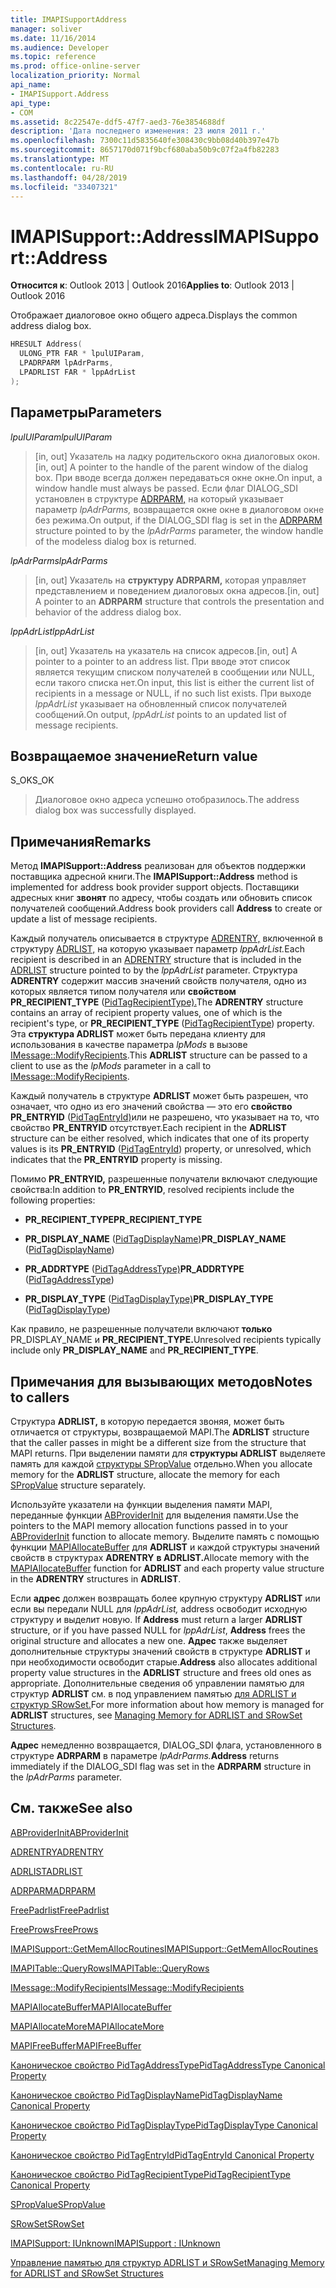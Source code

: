 ```yaml
---
title: IMAPISupportAddress
manager: soliver
ms.date: 11/16/2014
ms.audience: Developer
ms.topic: reference
ms.prod: office-online-server
localization_priority: Normal
api_name:
- IMAPISupport.Address
api_type:
- COM
ms.assetid: 8c22547e-ddf5-47f7-aed3-76e3854688df
description: 'Дата последнего изменения: 23 июля 2011 г.'
ms.openlocfilehash: 7300c11d5835640fe308430c9bb08d40b397e47b
ms.sourcegitcommit: 8657170d071f9bcf680aba50b9c07f2a4fb82283
ms.translationtype: MT
ms.contentlocale: ru-RU
ms.lasthandoff: 04/28/2019
ms.locfileid: "33407321"
---
```

# <a name="imapisupportaddress"></a><span data-ttu-id="3656e-103">IMAPISupport::Address</span><span class="sxs-lookup"><span data-stu-id="3656e-103">IMAPISupport::Address</span></span>

  
  
<span data-ttu-id="3656e-104">**Относится к**: Outlook 2013 | Outlook 2016</span><span class="sxs-lookup"><span data-stu-id="3656e-104">**Applies to**: Outlook 2013 | Outlook 2016</span></span> 
  
<span data-ttu-id="3656e-105">Отображает диалоговое окно общего адреса.</span><span class="sxs-lookup"><span data-stu-id="3656e-105">Displays the common address dialog box.</span></span> 
  
```cpp
HRESULT Address(
  ULONG_PTR FAR * lpulUIParam,
  LPADRPARM lpAdrParms,
  LPADRLIST FAR * lppAdrList
);
```

## <a name="parameters"></a><span data-ttu-id="3656e-106">Параметры</span><span class="sxs-lookup"><span data-stu-id="3656e-106">Parameters</span></span>

 <span data-ttu-id="3656e-107">_lpulUIParam_</span><span class="sxs-lookup"><span data-stu-id="3656e-107">_lpulUIParam_</span></span>
  
> <span data-ttu-id="3656e-108">[in, out] Указатель на ладку родительского окна диалоговых окон.</span><span class="sxs-lookup"><span data-stu-id="3656e-108">[in, out] A pointer to the handle of the parent window of the dialog box.</span></span> <span data-ttu-id="3656e-109">При вводе всегда должен передаваться окне окне.</span><span class="sxs-lookup"><span data-stu-id="3656e-109">On input, a window handle must always be passed.</span></span> <span data-ttu-id="3656e-110">Если флаг DIALOG_SDI установлен в структуре [ADRPARM,](adrparm.md) на который указывает параметр  _lpAdrParms,_ возвращается окне окне в диалоговом окне без режима.</span><span class="sxs-lookup"><span data-stu-id="3656e-110">On output, if the DIALOG_SDI flag is set in the [ADRPARM](adrparm.md) structure pointed to by the  _lpAdrParms_ parameter, the window handle of the modeless dialog box is returned.</span></span> 
    
 <span data-ttu-id="3656e-111">_lpAdrParms_</span><span class="sxs-lookup"><span data-stu-id="3656e-111">_lpAdrParms_</span></span>
  
> <span data-ttu-id="3656e-112">[in, out] Указатель на **структуру ADRPARM,** которая управляет представлением и поведением диалоговых окна адресов.</span><span class="sxs-lookup"><span data-stu-id="3656e-112">[in, out] A pointer to an **ADRPARM** structure that controls the presentation and behavior of the address dialog box.</span></span> 
    
 <span data-ttu-id="3656e-113">_lppAdrList_</span><span class="sxs-lookup"><span data-stu-id="3656e-113">_lppAdrList_</span></span>
  
> <span data-ttu-id="3656e-114">[in, out] Указатель на указатель на список адресов.</span><span class="sxs-lookup"><span data-stu-id="3656e-114">[in, out] A pointer to a pointer to an address list.</span></span> <span data-ttu-id="3656e-115">При вводе этот список является текущим списком получателей в сообщении или NULL, если такого списка нет.</span><span class="sxs-lookup"><span data-stu-id="3656e-115">On input, this list is either the current list of recipients in a message or NULL, if no such list exists.</span></span> <span data-ttu-id="3656e-116">При выходе  _lppAdrList_ указывает на обновленный список получателей сообщений.</span><span class="sxs-lookup"><span data-stu-id="3656e-116">On output,  _lppAdrList_ points to an updated list of message recipients.</span></span> 
    
## <a name="return-value"></a><span data-ttu-id="3656e-117">Возвращаемое значение</span><span class="sxs-lookup"><span data-stu-id="3656e-117">Return value</span></span>

<span data-ttu-id="3656e-118">S_OK</span><span class="sxs-lookup"><span data-stu-id="3656e-118">S_OK</span></span> 
  
> <span data-ttu-id="3656e-119">Диалоговое окно адреса успешно отобразилось.</span><span class="sxs-lookup"><span data-stu-id="3656e-119">The address dialog box was successfully displayed.</span></span>
    
## <a name="remarks"></a><span data-ttu-id="3656e-120">Примечания</span><span class="sxs-lookup"><span data-stu-id="3656e-120">Remarks</span></span>

<span data-ttu-id="3656e-121">Метод **IMAPISupport::Address** реализован для объектов поддержки поставщика адресной книги.</span><span class="sxs-lookup"><span data-stu-id="3656e-121">The **IMAPISupport::Address** method is implemented for address book provider support objects.</span></span> <span data-ttu-id="3656e-122">Поставщики адресных книг **звонят** по адресу, чтобы создать или обновить список получателей сообщений.</span><span class="sxs-lookup"><span data-stu-id="3656e-122">Address book providers call **Address** to create or update a list of message recipients.</span></span> 
  
<span data-ttu-id="3656e-123">Каждый получатель описывается в структуре [ADRENTRY,](adrentry.md) включенной в структуру [ADRLIST,](adrlist.md) на которую указывает параметр _lppAdrList._</span><span class="sxs-lookup"><span data-stu-id="3656e-123">Each recipient is described in an [ADRENTRY](adrentry.md) structure that is included in the [ADRLIST](adrlist.md) structure pointed to by the  _lppAdrList_ parameter.</span></span> <span data-ttu-id="3656e-124">Структура **ADRENTRY** содержит массив значений свойств получателя, одно из которых является типом получателя или **свойством PR_RECIPIENT_TYPE** ([PidTagRecipientType).](pidtagrecipienttype-canonical-property.md)</span><span class="sxs-lookup"><span data-stu-id="3656e-124">The **ADRENTRY** structure contains an array of recipient property values, one of which is the recipient's type, or **PR_RECIPIENT_TYPE** ([PidTagRecipientType](pidtagrecipienttype-canonical-property.md)) property.</span></span> <span data-ttu-id="3656e-125">Эта **структура ADRLIST** может быть передана клиенту для использования в качестве параметра  _lpMods_ в вызове [IMessage::ModifyRecipients](imessage-modifyrecipients.md).</span><span class="sxs-lookup"><span data-stu-id="3656e-125">This **ADRLIST** structure can be passed to a client to use as the  _lpMods_ parameter in a call to [IMessage::ModifyRecipients](imessage-modifyrecipients.md).</span></span>
  
<span data-ttu-id="3656e-126">Каждый получатель в структуре **ADRLIST** может быть разрешен, что означает, что одно из его значений свойства — это его **свойство PR_ENTRYID** ([PidTagEntryId)](pidtagentryid-canonical-property.md)или не разрешено, что указывает на то, что свойство **PR_ENTRYID** отсутствует.</span><span class="sxs-lookup"><span data-stu-id="3656e-126">Each recipient in the **ADRLIST** structure can be either resolved, which indicates that one of its property values is its **PR_ENTRYID** ([PidTagEntryId](pidtagentryid-canonical-property.md)) property, or unresolved, which indicates that the **PR_ENTRYID** property is missing.</span></span> 
  
<span data-ttu-id="3656e-127">Помимо **PR_ENTRYID,** разрешенные получатели включают следующие свойства:</span><span class="sxs-lookup"><span data-stu-id="3656e-127">In addition to **PR_ENTRYID**, resolved recipients include the following properties:</span></span>
  
- <span data-ttu-id="3656e-128">**PR_RECIPIENT_TYPE**</span><span class="sxs-lookup"><span data-stu-id="3656e-128">**PR_RECIPIENT_TYPE**</span></span>
    
- <span data-ttu-id="3656e-129">**PR_DISPLAY_NAME** ([PidTagDisplayName)](pidtagdisplayname-canonical-property.md)</span><span class="sxs-lookup"><span data-stu-id="3656e-129">**PR_DISPLAY_NAME** ([PidTagDisplayName](pidtagdisplayname-canonical-property.md))</span></span>
    
- <span data-ttu-id="3656e-130">**PR_ADDRTYPE** ([PidTagAddressType)](pidtagaddresstype-canonical-property.md)</span><span class="sxs-lookup"><span data-stu-id="3656e-130">**PR_ADDRTYPE** ([PidTagAddressType](pidtagaddresstype-canonical-property.md))</span></span>
    
- <span data-ttu-id="3656e-131">**PR_DISPLAY_TYPE** ([PidTagDisplayType)](pidtagdisplaytype-canonical-property.md)</span><span class="sxs-lookup"><span data-stu-id="3656e-131">**PR_DISPLAY_TYPE** ([PidTagDisplayType](pidtagdisplaytype-canonical-property.md))</span></span>
    
<span data-ttu-id="3656e-132">Как правило, не разрешенные получатели включают **только** PR_DISPLAY_NAME и **PR_RECIPIENT_TYPE.**</span><span class="sxs-lookup"><span data-stu-id="3656e-132">Unresolved recipients typically include only **PR_DISPLAY_NAME** and **PR_RECIPIENT_TYPE**.</span></span> 
  
## <a name="notes-to-callers"></a><span data-ttu-id="3656e-133">Примечания для вызывающих методов</span><span class="sxs-lookup"><span data-stu-id="3656e-133">Notes to callers</span></span>

<span data-ttu-id="3656e-134">Структура **ADRLIST,** в которую передается звоняя, может быть отличается от структуры, возвращаемой MAPI.</span><span class="sxs-lookup"><span data-stu-id="3656e-134">The **ADRLIST** structure that the caller passes in might be a different size from the structure that MAPI returns.</span></span> <span data-ttu-id="3656e-135">При выделении памяти для **структуры ADRLIST** выделяете память для каждой [структуры SPropValue](spropvalue.md) отдельно.</span><span class="sxs-lookup"><span data-stu-id="3656e-135">When you allocate memory for the **ADRLIST** structure, allocate the memory for each [SPropValue](spropvalue.md) structure separately.</span></span> 
  
<span data-ttu-id="3656e-136">Используйте указатели на функции выделения памяти MAPI, переданные функции [ABProviderInit](abproviderinit.md) для выделения памяти.</span><span class="sxs-lookup"><span data-stu-id="3656e-136">Use the pointers to the MAPI memory allocation functions passed in to your [ABProviderInit](abproviderinit.md) function to allocate memory.</span></span> <span data-ttu-id="3656e-137">Выделите память с помощью функции [MAPIAllocateBuffer](mapiallocatebuffer.md) для **ADRLIST** и каждой структуры значений свойств в структурах **ADRENTRY** **в ADRLIST.**</span><span class="sxs-lookup"><span data-stu-id="3656e-137">Allocate memory with the [MAPIAllocateBuffer](mapiallocatebuffer.md) function for **ADRLIST** and each property value structure in the **ADRENTRY** structures in **ADRLIST**.</span></span> 
  
<span data-ttu-id="3656e-138">Если **адрес** должен возвращать более крупную структуру **ADRLIST** или если вы передали NULL для _lppAdrList,_ address освободит исходную структуру и выделит новую. </span><span class="sxs-lookup"><span data-stu-id="3656e-138">If **Address** must return a larger **ADRLIST** structure, or if you have passed NULL for  _lppAdrList_, **Address** frees the original structure and allocates a new one.</span></span> <span data-ttu-id="3656e-139">**Адрес** также выделяет дополнительные структуры значений свойств в структуре **ADRLIST** и при необходимости освободит старые.</span><span class="sxs-lookup"><span data-stu-id="3656e-139">**Address** also allocates additional property value structures in the **ADRLIST** structure and frees old ones as appropriate.</span></span> <span data-ttu-id="3656e-140">Дополнительные сведения об управлении памятью для структур **ADRLIST** см. в под управлением памятью [для ADRLIST и структур SRowSet.](managing-memory-for-adrlist-and-srowset-structures.md)</span><span class="sxs-lookup"><span data-stu-id="3656e-140">For more information about how memory is managed for **ADRLIST** structures, see [Managing Memory for ADRLIST and SRowSet Structures](managing-memory-for-adrlist-and-srowset-structures.md).</span></span>
  
 <span data-ttu-id="3656e-141">**Адрес** немедленно возвращается, DIALOG_SDI флага, установленного в структуре **ADRPARM** в параметре _lpAdrParms._</span><span class="sxs-lookup"><span data-stu-id="3656e-141">**Address** returns immediately if the DIALOG_SDI flag was set in the **ADRPARM** structure in the  _lpAdrParms_ parameter.</span></span> 
  
## <a name="see-also"></a><span data-ttu-id="3656e-142">См. также</span><span class="sxs-lookup"><span data-stu-id="3656e-142">See also</span></span>



[<span data-ttu-id="3656e-143">ABProviderInit</span><span class="sxs-lookup"><span data-stu-id="3656e-143">ABProviderInit</span></span>](abproviderinit.md)
  
[<span data-ttu-id="3656e-144">ADRENTRY</span><span class="sxs-lookup"><span data-stu-id="3656e-144">ADRENTRY</span></span>](adrentry.md)
  
[<span data-ttu-id="3656e-145">ADRLIST</span><span class="sxs-lookup"><span data-stu-id="3656e-145">ADRLIST</span></span>](adrlist.md)
  
[<span data-ttu-id="3656e-146">ADRPARM</span><span class="sxs-lookup"><span data-stu-id="3656e-146">ADRPARM</span></span>](adrparm.md)
  
[<span data-ttu-id="3656e-147">FreePadrlist</span><span class="sxs-lookup"><span data-stu-id="3656e-147">FreePadrlist</span></span>](freepadrlist.md)
  
[<span data-ttu-id="3656e-148">FreeProws</span><span class="sxs-lookup"><span data-stu-id="3656e-148">FreeProws</span></span>](freeprows.md)
  
[<span data-ttu-id="3656e-149">IMAPISupport::GetMemAllocRoutines</span><span class="sxs-lookup"><span data-stu-id="3656e-149">IMAPISupport::GetMemAllocRoutines</span></span>](imapisupport-getmemallocroutines.md)
  
[<span data-ttu-id="3656e-150">IMAPITable::QueryRows</span><span class="sxs-lookup"><span data-stu-id="3656e-150">IMAPITable::QueryRows</span></span>](imapitable-queryrows.md)
  
[<span data-ttu-id="3656e-151">IMessage::ModifyRecipients</span><span class="sxs-lookup"><span data-stu-id="3656e-151">IMessage::ModifyRecipients</span></span>](imessage-modifyrecipients.md)
  
[<span data-ttu-id="3656e-152">MAPIAllocateBuffer</span><span class="sxs-lookup"><span data-stu-id="3656e-152">MAPIAllocateBuffer</span></span>](mapiallocatebuffer.md)
  
[<span data-ttu-id="3656e-153">MAPIAllocateMore</span><span class="sxs-lookup"><span data-stu-id="3656e-153">MAPIAllocateMore</span></span>](mapiallocatemore.md)
  
[<span data-ttu-id="3656e-154">MAPIFreeBuffer</span><span class="sxs-lookup"><span data-stu-id="3656e-154">MAPIFreeBuffer</span></span>](mapifreebuffer.md)
  
[<span data-ttu-id="3656e-155">Каноническое свойство PidTagAddressType</span><span class="sxs-lookup"><span data-stu-id="3656e-155">PidTagAddressType Canonical Property</span></span>](pidtagaddresstype-canonical-property.md)
  
[<span data-ttu-id="3656e-156">Каноническое свойство PidTagDisplayName</span><span class="sxs-lookup"><span data-stu-id="3656e-156">PidTagDisplayName Canonical Property</span></span>](pidtagdisplayname-canonical-property.md)
  
[<span data-ttu-id="3656e-157">Каноническое свойство PidTagDisplayType</span><span class="sxs-lookup"><span data-stu-id="3656e-157">PidTagDisplayType Canonical Property</span></span>](pidtagdisplaytype-canonical-property.md)
  
[<span data-ttu-id="3656e-158">Каноническое свойство PidTagEntryId</span><span class="sxs-lookup"><span data-stu-id="3656e-158">PidTagEntryId Canonical Property</span></span>](pidtagentryid-canonical-property.md)
  
[<span data-ttu-id="3656e-159">Каноническое свойство PidTagRecipientType</span><span class="sxs-lookup"><span data-stu-id="3656e-159">PidTagRecipientType Canonical Property</span></span>](pidtagrecipienttype-canonical-property.md)
  
[<span data-ttu-id="3656e-160">SPropValue</span><span class="sxs-lookup"><span data-stu-id="3656e-160">SPropValue</span></span>](spropvalue.md)
  
[<span data-ttu-id="3656e-161">SRowSet</span><span class="sxs-lookup"><span data-stu-id="3656e-161">SRowSet</span></span>](srowset.md)
  
[<span data-ttu-id="3656e-162">IMAPISupport: IUnknown</span><span class="sxs-lookup"><span data-stu-id="3656e-162">IMAPISupport : IUnknown</span></span>](imapisupportiunknown.md)


[<span data-ttu-id="3656e-163">Управление памятью для структур ADRLIST и SRowSet</span><span class="sxs-lookup"><span data-stu-id="3656e-163">Managing Memory for ADRLIST and SRowSet Structures</span></span>](managing-memory-for-adrlist-and-srowset-structures.md)

